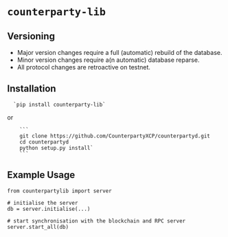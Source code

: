 `counterparty-lib`
==================

Versioning
-------------
* Major version changes require a full (automatic) rebuild of the database.
* Minor version changes require a(n automatic) database reparse.
* All protocol changes are retroactive on testnet.

Installation
--------------------

      `pip install counterparty-lib`

or
  
        ```
        git clone https://github.com/CounterpartyXCP/counterpartyd.git
        cd counterpartyd
        python setup.py install`
        ```

Example Usage
------------------


    from counterpartylib import server

    # initialise the server
    db = server.initialise(...)
    
    # start synchronisation with the blockchain and RPC server
    server.start_all(db)

